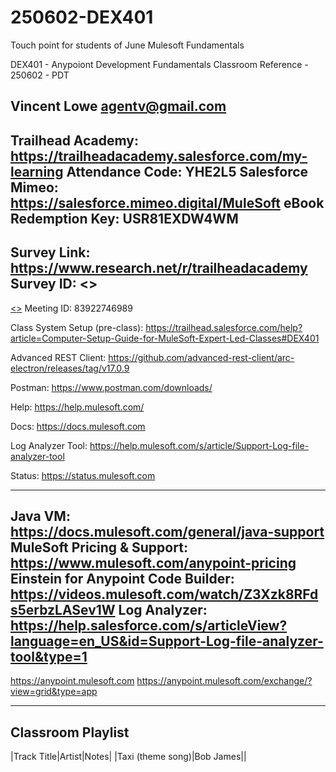 # 250602-DEX401
Touch point for students of June Mulesoft Fundamentals

DEX401 - Anypoiont Development Fundamentals Classroom Reference - 250602 - PDT

Vincent Lowe
agentv@gmail.com
-------------------------------------------------------------------------------------------------------------------
Trailhead Academy:						https://trailheadacademy.salesforce.com/my-learning
Attendance Code:							YHE2L5
Salesforce Mimeo:							https://salesforce.mimeo.digital/MuleSoft
eBook Redemption Key:					USR81EXDW4WM
-------------------------------------------------------------------------------------------------------------------
Survey Link:									https://www.research.net/r/trailheadacademy
Survey ID:										<<survey ID>>
-------------------------------------------------------------------------------------------------------------------
[<<Zoom Link:>>](https://salesforce-training.zoom.us/j/83922746989?pwd=h3Vo1DbwbQOzFnuHX8jgbOu9ysXTbt.1)
Meeting ID: 83922746989

Class System Setup (pre-class): https://trailhead.salesforce.com/help?article=Computer-Setup-Guide-for-MuleSoft-Expert-Led-Classes#DEX401

Advanced REST Client:
https://github.com/advanced-rest-client/arc-electron/releases/tag/v17.0.9

Postman:
https://www.postman.com/downloads/

Help:
https://help.mulesoft.com/

Docs:
https://docs.mulesoft.com

Log Analyzer Tool:
https://help.mulesoft.com/s/article/Support-Log-file-analyzer-tool

Status:
https://status.mulesoft.com 
   
------------------------------------------------------------------------------
Java VM: https://docs.mulesoft.com/general/java-support
MuleSoft Pricing & Support: https://www.mulesoft.com/anypoint-pricing
Einstein for Anypoint Code Builder: https://videos.mulesoft.com/watch/Z3Xzk8RFds5erbzLASev1W
Log Analyzer: https://help.salesforce.com/s/articleView?language=en_US&id=Support-Log-file-analyzer-tool&type=1
------------------------------------------------------------------------------
https://anypoint.mulesoft.com
https://anypoint.mulesoft.com/exchange/?view=grid&type=app

-------------------------------------------------------------------------------------------------------------------
Classroom Playlist
-------------------------------------------------------------------------------------------------------------------
|Track Title|Artist|Notes|
|Taxi (theme song)|Bob James||


